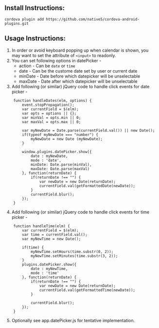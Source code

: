 Install Instructions:
----

   `cordova plugin add https://github.com/native5/cordova-android-plugins.git`

Usage Instructions:
----

1. In order or avoid keyboard popping up when calendar is shown, you may want to set the attribute of `<input>` to readonly.
2. You can set following options in datePicker -
    * action - Can be `date` or `time`
    * date - Can be the custome date set by user or current date
    * minDate - Date before which datepicker will be unselectable
    * maxDate - Date after which datepicker will be unselectable
3. Add following (or similar) jQuery code to handle click events for date picker -

```
    function handleDates(elm, options) {
        event.stopPropagation();
        var currentField = $(elm);
        var opts = options || {};
        var minVal = opts.min || 0;
        var maxVal = opts.max || 0;
    
        var myNewDate = Date.parse(currentField.val()) || new Date();
        if(typeof myNewDate === "number") {
            myNewDate = new Date (myNewDate);
        }
    
        window.plugins.datePicker.show({
            date : myNewDate,
            mode : 'date',
            minDate: Date.parse(minVal),
            maxDate: Date.parse(maxVal)
        }, function(returnDate) {
            if(returnDate !== "") {
                var newDate = new Date(returnDate);
                currentField.val(getFormattedDate(newDate));
            }
            currentField.blur();
        });
    }
```
4. Add following (or similar) jQuery code to handle click events for time picker -

```
    function handleTime(elm) {
        var currentField = $(elm);
        var time = currentField.val();
        var myNewTime = new Date();
    
        if(time) {
            myNewTime.setHours(time.substr(0, 2));
            myNewTime.setMinutes(time.substr(3, 2));
        }
        plugins.datePicker.show({
            date : myNewTime,
            mode : 'time'
        }, function(returnDate) {
            if(returnDate !== "") {
                var newDate = new Date(returnDate);
                currentField.val(getFormattedTime(newDate));
            }
    
            currentField.blur();
        });
    }
```
5. Optionally see app.datePicker.js for tentative implementation.
